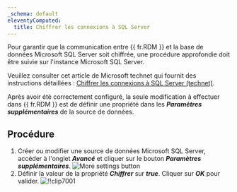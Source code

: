 ```yaml
---
_schema: default
eleventyComputed:
  title: Chiffrer les connexions à SQL Server
---
```

Pour garantir que la communication entre {{ fr.RDM }} et la base de données Microsoft SQL Server soit chiffrée, une procédure approfondie doit être suivie sur l'instance Microsoft SQL Server.

Veuillez consulter cet article de Microsoft technet qui fournit des instructions détaillées : [Chiffrer les connexions à SQL Server (technet)](https://technet.microsoft.com/en-us/library/ms189067&#40;v=sql.105&#41;.aspx).

Après avoir été correctement configuré, la seule modification à effectuer dans {{ fr.RDM }} est de définir une propriété dans les ***Paramètres supplémentaires*** de la source de données.

## Procédure

1. Créer ou modifier une source de données Microsoft SQL Server, accéder à l'onglet ***Avancé*** et cliquer sur le bouton ***Paramètres supplémentaires***. ![More settings button](https://cdnweb.devolutions.net/docs/RDMW6085_2024_2.png)
2. Définir la valeur de la propriété ***Chiffrer*** sur ***true***. Cliquer sur ***OK*** pour valider. ![!!clip7001](https://cdnweb.devolutions.net/docs/docs_en_rdm_windows_clip7001.png)
